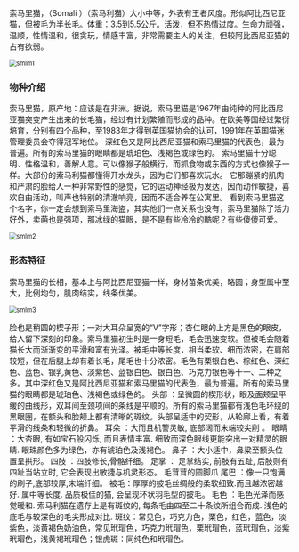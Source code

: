 索马里猫，（Somali ）（索马利猫）大小中等，外表有王者风度。形似阿比西尼亚猫，但被毛为半长毛。体重：3.5到5.5公斤。活泼，但不热情过度。生命力顽强，温顺，性情温和，很贪玩，情感丰富，非常需要主人的关注，但较阿比西尼亚猫的占有欲弱。

<img src="https://cdn.jsdelivr.net/gh/six3git/six3git.github.com/images/smlm1.jpg" alt="smlm1" style="zoom:80%;" />

### 物种介绍

索马里猫，原产地：应该是在非洲。据说，索马里猫是1967年由纯种的阿比西尼亚猫突变产生出来的长毛猫，经过有计划繁殖而形成的品种。在欧美等国经过繁衍培育，分别有四个品种，至1983年才得到英国猫协会的认可，1991年在英国猫迷管理委员会夺得冠军地位。
深红色又是阿比西尼亚猫和索马里猫的代表色，最为普遍。所有的索马里猫的眼睛都是琥珀色、浅褐色或绿色的。 
索马里猫十分聪明、性格温和，善解人意。可以像猴子般横行，而抓食物或东西的方式也像猴子一样。大部份的索马利猫都懂得开水龙头，因为它们都喜欢玩水。
它那蹦紧的肌肉和严肃的脸给人一种非常野性的感觉，它的运动神经极为发达，因而动作敏捷，喜欢自由活动，叫声也特别的清澈响亮，因而不适合养在公寓里。
看到索马里猫这个名字，你一定会想到索马里海盗，其实他们一点关系也没有，索马里猫除了活力好外，卖萌也是强项，那冰绿的猫眼，是不是有些冷冷的酷呢？有些傻傻可爱。

<img src="https://cdn.jsdelivr.net/gh/six3git/six3git.github.com/images/smlm2.jpg" alt="smlm2" style="zoom:80%;" />

### 形态特征

索马里猫的长相，基本上与阿比西尼亚猫一样，身材苗条优美，略圆；身型属中至大，比例均匀，肌肉结实，线条优美。

<img src="https://cdn.jsdelivr.net/gh/six3git/six3git.github.com/images/smlm3.jpg" alt="smlm3" style="zoom:80%;" />

脸也是稍圆的楔子形；一对大耳朵呈宽的“V”字形；杏仁眼的上方是黑色的眼皮，给人留下深刻的印象。索马里猫初生时是一身短毛，毛会迅速变软。但被毛会随着猫长大而渐渐变的平滑和富有光泽。被毛中等长度，相当柔软、细而浓密，在肩部较短，但在后腿上却有着长毛，尾毛也十分浓密。毛色有栗银白色、棕红色、深红色、蓝色、银乳黄色、淡紫色、蓝银白色、银白色、巧克力银色等十一、二种之多。其中深红色又是阿比西尼亚猫和索马里猫的代表色，最为普遍。所有的索马里猫的眼睛都是琥珀色、浅褐色或绿色的。
头部 ：呈微圆的楔形状，眼及面颊呈平缓的曲线形，双耳间至颈项间的条线是平顺的。所有的索马里猫都有浅色毛环绕的黑眼圈，在额头和脸颊上都有清晰的斑纹。头部呈适中的契形，从轮廓上看，有着平滑的线条和轻微的折鼻。
耳朵 ：大而且机警灵敏, 底部阔而末端较尖削 。
眼睛 ：大杏眼, 有如宝石般闪烁, 而且表情丰富. 细致而深色眼线更能突出一对精灵的眼睛. 眼珠颜色多为绿色，亦有琥珀色及浅褐色。
鼻子 ：大小适中，鼻梁至额头位置呈拱形。
四肢 ：四肢修长,骨骼纤细。
足掌 ： 足掌结实, 前肢有五趾, 后肢则有四趾当站立时, 它会表现出敏捷与机灵形态。 毛茸茸的圆脚爪
尾巴 ：像一只饱满的刷子,底部较厚,末端纤细。
被毛：厚厚的披毛丝绸般的柔软细致.而且越浓密越好. 属中等长度. 品质极佳的猫, 会呈现环状羽毛型的披毛。
毛色 ：毛色光泽而感觉暖和. 索马利猫在遗存上是有斑纹的, 每条毛由四至二十条纹所组合而成. 浅色的底毛与较深色的毛尖形成对比.
斑纹：常见色，巧克力色，栗色，红色，蓝色，淡紫色，淡黄褐色奶油色，常见玳瑁色，巧克力玳瑁色，栗玳瑁色，蓝玳瑁色，淡紫玳瑁色，浅黄褐玳瑁色；银虎斑：同纯色和玳瑁色。